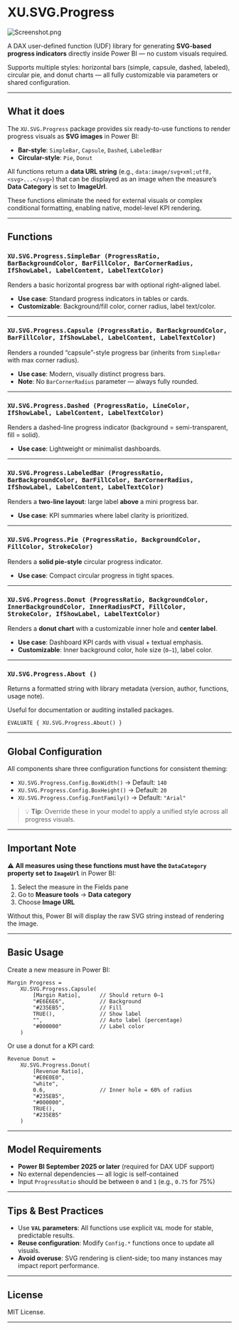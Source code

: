 # XU.SVG.Progress

![Screenshot.png](https://private-user-images.githubusercontent.com/173887760/499646812-a47f802c-78fa-46e4-9446-dc9a386d8d6f.png)

A DAX user-defined function (UDF) library for generating **SVG-based progress indicators** directly inside Power BI — no custom visuals required.

Supports multiple styles: horizontal bars (simple, capsule, dashed, labeled), circular pie, and donut charts — all fully customizable via parameters or shared configuration.

---

## What it does

The `XU.SVG.Progress` package provides six ready-to-use functions to render progress visuals as **SVG images** in Power BI:

- **Bar-style**: `SimpleBar`, `Capsule`, `Dashed`, `LabeledBar`
- **Circular-style**: `Pie`, `Donut`

All functions return a **data URL string** (e.g., `data:image/svg+xml;utf8,<svg>...</svg>`) that can be displayed as an image when the measure’s **Data Category** is set to **ImageUrl**.

These functions eliminate the need for external visuals or complex conditional formatting, enabling native, model-level KPI rendering.

---

## Functions

### `XU.SVG.Progress.SimpleBar (ProgressRatio, BarBackgroundColor, BarFillColor, BarCornerRadius, IfShowLabel, LabelContent, LabelTextColor)`

Renders a basic horizontal progress bar with optional right-aligned label.

- **Use case**: Standard progress indicators in tables or cards.
- **Customizable**: Background/fill color, corner radius, label text/color.

---

### `XU.SVG.Progress.Capsule (ProgressRatio, BarBackgroundColor, BarFillColor, IfShowLabel, LabelContent, LabelTextColor)`

Renders a rounded “capsule”-style progress bar (inherits from `SimpleBar` with max corner radius).

- **Use case**: Modern, visually distinct progress bars.
- **Note**: No `BarCornerRadius` parameter — always fully rounded.

---

### `XU.SVG.Progress.Dashed (ProgressRatio, LineColor, IfShowLabel, LabelContent, LabelTextColor)`

Renders a dashed-line progress indicator (background = semi-transparent, fill = solid).

- **Use case**: Lightweight or minimalist dashboards.

---

### `XU.SVG.Progress.LabeledBar (ProgressRatio, BarBackgroundColor, BarFillColor, BarCornerRadius, IfShowLabel, LabelContent, LabelTextColor)`

Renders a **two-line layout**: large label **above** a mini progress bar.

- **Use case**: KPI summaries where label clarity is prioritized.

---

### `XU.SVG.Progress.Pie (ProgressRatio, BackgroundColor, FillColor, StrokeColor)`

Renders a **solid pie-style** circular progress indicator.

- **Use case**: Compact circular progress in tight spaces.

---

### `XU.SVG.Progress.Donut (ProgressRatio, BackgroundColor, InnerBackgroundColor, InnerRadiusPCT, FillColor, StrokeColor, IfShowLabel, LabelTextColor)`

Renders a **donut chart** with a customizable inner hole and **center label**.

- **Use case**: Dashboard KPI cards with visual + textual emphasis.
- **Customizable**: Inner background color, hole size (`0–1`), label color.

---

### `XU.SVG.Progress.About ()`

Returns a formatted string with library metadata (version, author, functions, usage note).

Useful for documentation or auditing installed packages.

```dax
EVALUATE { XU.SVG.Progress.About() }
```

---

## Global Configuration

All components share three configuration functions for consistent theming:

- `XU.SVG.Progress.Config.BoxWidth()` → Default: `140`
- `XU.SVG.Progress.Config.BoxHeight()` → Default: `20`
- `XU.SVG.Progress.Config.FontFamily()` → Default: `"Arial"`

> 💡 **Tip**: Override these in your model to apply a unified style across all progress visuals.

---

## Important Note

⚠️ **All measures using these functions must have the `DataCategory` property set to `ImageUrl`** in Power BI:

1. Select the measure in the Fields pane
2. Go to **Measure tools** → **Data category**
3. Choose **Image URL**

Without this, Power BI will display the raw SVG string instead of rendering the image.

---

## Basic Usage

Create a new measure in Power BI:

```dax
Margin Progress = 
    XU.SVG.Progress.Capsule(
        [Margin Ratio],      // Should return 0–1
        "#E6E6E6",           // Background
        "#235EB5",           // Fill
        TRUE(),              // Show label
        "",                  // Auto label (percentage)
        "#000000"            // Label color
    )
```

Or use a donut for a KPI card:

```dax
Revenue Donut = 
    XU.SVG.Progress.Donut(
        [Revenue Ratio],
        "#E0E0E0",
        "white",
        0.6,                 // Inner hole = 60% of radius
        "#235EB5",
        "#000000",
        TRUE(),
        "#235EB5"
    )
```

---

## Model Requirements

- **Power BI September 2025 or later** (required for DAX UDF support)
- No external dependencies — all logic is self-contained
- Input `ProgressRatio` should be between `0` and `1` (e.g., `0.75` for 75%)

---

## Tips & Best Practices

- Use **`VAL` parameters**: All functions use explicit `VAL` mode for stable, predictable results.
- **Reuse configuration**: Modify `Config.*` functions once to update all visuals.
- **Avoid overuse**: SVG rendering is client-side; too many instances may impact report performance.

---

## License

MIT License.

---
